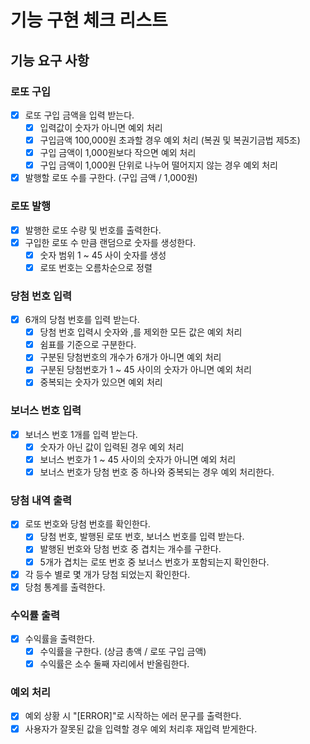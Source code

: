 # 기능 구현 체크 리스트

## 기능 요구 사항

### 로또 구입

- [x] 로또 구입 금액을 입력 받는다.
    - [x] 입력값이 숫자가 아니면 예외 처리
    - [x] 구입금액 100,000원 초과할 경우 예외 처리 (복권 및 복권기금법 제5조)
    - [x] 구입 금액이 1,000원보다 작으면 예외 처리
    - [x] 구입 금액이 1,000원 단위로 나누어 떨어지지 않는 경우 예외 처리
- [x] 발행할 로또 수를 구한다. (구입 금액 / 1,000원)

### 로또 발행

- [x] 발행한 로또 수량 및 번호를 출력한다.
- [x] 구입한 로또 수 만큼 랜덤으로 숫자를 생성한다.
    - [x] 숫자 범위 1 ~ 45 사이 숫자를 생성
    - [x] 로또 번호는 오름차순으로 정렬

### 당첨 번호 입력

- [x] 6개의 당첨 번호를 입력 받는다.
    - [x] 당첨 번호 입력시 숫자와 ,를 제외한 모든 값은 예외 처리
    - [x] 쉼표를 기준으로 구분한다.
    - [x] 구분된 당첨번호의 개수가 6개가 아니면 예외 처리
    - [x] 구분된 당첨번호가 1 ~ 45 사이의 숫자가 아니면 예외 처리
    - [x] 중복되는 숫자가 있으면 예외 처리

### 보너스 번호 입력

- [x] 보너스 번호 1개를 입력 받는다.
    - [x] 숫자가 아닌 값이 입력된 경우 예외 처리
    - [x] 보너스 번호가 1 ~ 45 사이의 숫자가 아니면 예외 처리
    - [x] 보너스 번호가 당첨 번호 중 하나와 중복되는 경우 예외 처리한다.

### 당첨 내역 출력

- [x] 로또 번호와 당첨 번호를 확인한다.
    - [x] 당첨 번호, 발행된 로또 번호, 보너스 번호를 입력 받는다.
    - [x] 발행된 번호와 당첨 번호 중 겹치는 개수를 구한다.
    - [x] 5개가 겹치는 로또 번호 중 보너스 번호가 포함되는지 확인한다.
- [x] 각 등수 별로 몇 개가 당첨 되었는지 확인한다.
- [x] 당첨 통계를 출력한다.

### 수익률 출력

- [x] 수익률을 출력한다.
    - [x] 수익률을 구한다. (상금 총액 / 로또 구입 금액)
    - [x] 수익률은 소수 둘째 자리에서 반올림한다.

### 예외 처리

- [x] 예외 상황 시 "[ERROR]"로 시작하는 에러 문구를 출력한다.
- [x] 사용자가 잘못된 값을 입력할 경우 예외 처리후 재입력 받게한다.